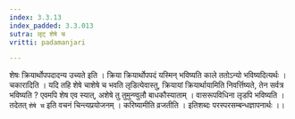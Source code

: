```yaml
---
index: 3.3.13
index_padded: 3.3.013
sutra: लृट् शेषे च
vritti: padamanjari

---
```

 शेषः क्रियार्थोपपदादन्य उच्यते इति । क्रिया क्रियार्थोपपदं यस्मिन् भविष्यति काले ततोऽन्यो भविष्यदित्यर्थः । चकारादिति । यदि तहि शेषे चाशेषे च भवति लृडित्येवास्तु, क्रियायां क्रियार्थायामिति निवर्त्तिष्यते, तेन सर्वत्र भविष्यति ? एवमपि शेष एव स्यात्, अशेषे तु तुमुन्ण्वुलौ बाधकौस्याताम् । वासरूपविधिना लृडपि भविष्यति । तदेतत् `शेषे च` इति वचनं चिन्त्यप्रयोजनम् । करिष्यामीति व्रजतीति । इतिशब्दः परस्परसम्बन्धज्ञापनार्थः ।।